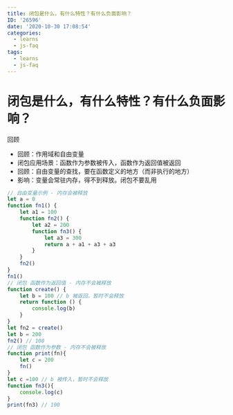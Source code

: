 ```yaml
---
title: 闭包是什么，有什么特性？有什么负面影响？
ID: '26596'
date: '2020-10-30 17:08:54'
categories:
  - learns
  - js-faq
tags:
  - learns
  - js-faq
---
```


# 闭包是什么，有什么特性？有什么负面影响？

回顾

- 回顾：作用域和自由变量
- 闭包应用场景：函数作为参数被传入，函数作为返回值被返回
- 回顾：自由变量的查找，要在函数定义的地方（而非执行的地方）
- 影响：变量会常驻内存，得不到释放。闭包不要乱用

``` js 
// 自由变量示例 - 内存会被释放
let a = 0
function fn1() {
    let a1 = 100
    function fn2() {
        let a2 = 200
        function fn3() {
            let a3 = 300
            return a + a1 + a3 + a3
        }
    }
    fn2()
}
fn1()
// 闭包 函数作为返回值 - 内存不会被释放
function create() {
    let b = 100 // b 被返回，暂时不会释放
    return function () {
        console.log(b)
    }
}
let fn2 = create()
let b = 200
fn2() // 100
// 闭包 函数作为参数 - 内存不会被释放
function print(fn){
    let c = 200
    fn()
}
let c =100 // b 被传入，暂时不会释放
function fn3(){
    console.log(c)
}
print(fn3) // 100
```
 
 
 
